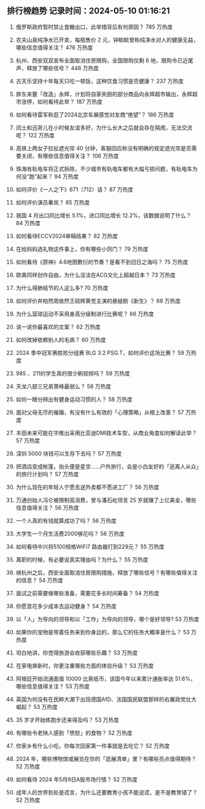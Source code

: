 
## 排行榜趋势 记录时间：2024-05-10 01:16:21
  
  1. 俄罗斯政府暂时禁止食糖出口，此举措背后有何原因？ 785 万热度
    
  2. 农夫山泉纯净水已开卖，每瓶售价 2 元，钟睒睒曾称纯净水对人的健康无益，哪些信息值得关注？ 476 万热度
    
  3. 杭州、西安双双宣布全面取消住房限购，全国限购仅剩 6 地，限购令已近尾声，释放了哪些信号？ 448 万热度
    
  4. 古天乐坚持十年每天只吃一顿饭，这种饮食习惯是否健康？ 237 万热度
    
  5. 胖东来要「改造」永辉，计划将自家央厨的部分商品向永辉超市输出，永辉超市涨停，如何看待此举？ 187 万热度
    
  6. 如何看待雷军称逛了2024北京车展感觉对友商“绝望”？ 186 万热度
    
  7. 闰土和迅哥儿在小时候友谊多好，为什么长大之后就会存在隔阂，无法交流呢？ 122 万热度
    
  8. 高铁上两女子拉扯遮光帘 40 分钟，客服回应称没有明确的规定遮光帘是否需要关闭，有哪些信息值得关注？ 106 万热度
    
  9. 珠海有轨电车将正式拆除，不少城市有轨电车都有大幅亏损问题，有轨电车为何没“跑”起来？ 94 万热度
    
  10. 如何评价《一人之下》671（712）话？ 87 万热度
    
  11. 如何评价演员秦岚？ 85 万热度
    
  12. 我国 4 月出口同比增长 5.1%，进口同比增长 12.2%，该数据说明了什么？ 84 万热度
    
  13. 如何看待ECCV2024审稿结果？ 82 万热度
    
  14. 在给妈妈选礼物这件事上，你有哪些小窍门？ 79 万热度
    
  15. 如何看待《原神》4.6地图敷衍的节奏？是看不到旧日之海吗？ 75 万热度
    
  16. 欧美同样创作自由，为什么没法在ACG文化上超越日本？ 73 万热度
    
  17. 为什么得肺结节的人这么多? 70 万热度
    
  18. 如何评价井柏然周依然王砚辉黄觉主演的悬疑剧《新生》？ 68 万热度
    
  19. 为什么篮球运动不采用身高分级制进行比赛呢？ 66 万热度
    
  20. 说一说你最喜欢的文案？ 62 万热度
    
  21. 如何改掉依赖别人的毛病？ 60 万热度
    
  22. 2024 季中冠军赛胜败分组赛 BLG 3:2 PSG.T，如何评价这场比赛？ 59 万热度
    
  23. 985 、211的学生真的很少刷视频吗？ 59 万热度
    
  24. 天龙八部三兄弟萧峰最弱么？ 58 万热度
    
  25. 如何一眼分辨出有健身运动习惯的人？ 58 万热度
    
  26. 面对父母无尽的催婚，有没有什么有效的「心理策略」从根上改善？ 57 万热度
    
  27. 丰田未来可能在华推出采用比亚迪DMI技术车型，从商业角度如何解读此举？ 57 万热度
    
  28. 深圳 5000 块钱可以生存下去吗？ 57 万热度
    
  29. 把酒店变成帐篷，抬头便是星空……户外旅行，会是小白友好的「逃离人从众」的旅行计划吗？ 57 万热度
    
  30. 为什么现在的年轻人宁愿去送外卖都不愿进工厂？ 56 万热度
    
  31. 万通创始人冯仑被限制高消费，曾与潘石屹坦言 25 岁就赚了上亿美金，哪些信息值得关注？ 56 万热度
    
  32. 一个人真的有钱就算成功了吗？ 56 万热度
    
  33. 大学生一个月生活费2000够花吗？ 56 万热度
    
  34. 如何看待中兴将5100规格WiFi7 路由器打到229元？ 55 万热度
    
  35. 离职的时候，有必要说真实理由吗？为什么？ 55 万热度
    
  36. 继杭州之后，西安全面取消住房限购措施，释放了哪些信号？有哪些值得关注的信息？ 54 万热度
    
  37. 面试之前需要做哪些准备，需要花多长时间筹备？ 54 万热度
    
  38. 你愿意花多少成本去运动健身？ 54 万热度
    
  39. 以「人」为导向的领导和以「工作」为导向的领导，哪个是好领导? 53 万热度
    
  40. 如果你的宠物是带着任务来到你身边的，那么它的任务大概率是什么？ 53 万热度
    
  41. 坦白地讲，你觉得旅游会收获哪些乐趣？ 53 万热度
    
  42. 在家电焕新时，你更注重哪些方面的体验升级？ 53 万热度
    
  43. 阿根廷开始流通面值 10000 比索纸币，该国今年以来累计通胀率达 51.6%，哪些信息值得关注？ 53 万热度
    
  44. 英国为何没有在民粹大潮下出现德国AfD、法国国民联盟那样的右翼政党壮大崛起？ 53 万热度
    
  45. 35 岁才开始练跑步还来得及吗？ 53 万热度
    
  46. 有哪些令老陕人感到「愤怒」的食物？ 52 万热度
    
  47. 你家乡有什么小吃，你每次回家第一件事就是去吃它？ 52 万热度
    
  48. 2024 年，哪些博物馆或展览在你的「逛展清单」里？有哪些亮点值得期待？ 52 万热度
    
  49. 如何看待 2024 年5月9日A股市场行情？ 52 万热度
    
  50. 成年人的世界到处是谎言，为什么还要教育小孩不能说谎，是不是教育错了？ 52 万热度
    